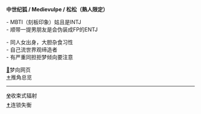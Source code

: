 <p><b>中世纪狐 / Medievulpe / 松松（熟人限定）</b></p>

<p>- MBTI（刻板印象）姑且是INTJ<br>
- 顺带一提男朋友是会伪装成FP的ENTJ</p>

<p>- 同人女出身，大胆杂食习性<br>
- 自己流世界观缔造者<br>
  - 有严重同担拒梦倾向要注意</p>

[🤎](https://medievulpe.github.io/OikaDion/)梦向网页<br>
[⚜️](https://medievulpe.github.io/Miracle-22/)推角总览

---
[☢️](https://medievulpe.github.io/ROC/)收束式辐射<br>
[✝️](https://medievulpe.github.io/LD/)连锁失衡

<!--
**Medievulpe/Medievulpe** is a ✨ _special_ ✨ repository because its `README.md` (this file) appears on your GitHub profile.

Here are some ideas to get you started:

- 🔭 I’m currently working on ...
- 🌱 I’m currently learning ...
- 👯 I’m looking to collaborate on ...
- 🤔 I’m looking for help with ...
- 💬 Ask me about ...
- 📫 How to reach me: ...
- 😄 Pronouns: ...
- ⚡ Fun fact: ...
-->
